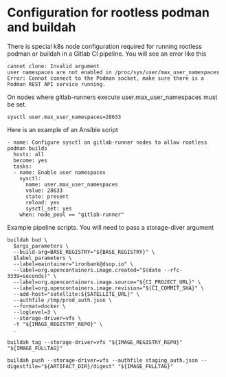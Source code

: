 # Configuration for rootless podman and buildah

There is special k8s node configuration required for running rootless podman or buildah in a Gitlab CI pipeline. You will see an error like this
```
cannot clone: Invalid argument
user namespaces are not enabled in /proc/sys/user/max_user_namespaces
Error: Connot connect to the Podman socket, make sure there is a Podman REST API service running.
```
On nodes where gitlab-runners execute user.max_user_namespaces must be set. 
```
sysctl user.max_user_namespaces=28633
```
Here is an example of an Ansible script
```
- name: Configure sysctl on gitlab-runner nodes to allow rootless podman builds
  hosts: all
  become: yes
  tasks:
  - name: Enable user namespaces
    sysctl:
      name: user.max_user_namespaces
      value: 28633
      state: present
      reload: yes
      sysctl_set: yes
    when: node_pool == "gitlab-runner"
``` 
Example pipeline scripts. You will need to pass a storage-diver argument
```
buildah bud \
  $args_parameters \
  --build-arg=BASE_REGISTRY="${BASE_REGISTRY}" \
  $label_parameters \
  --label=maintainer="ironbank@dsop.io" \
  --label=org.opencontainers.image.created="$(date --rfc-3339=seconds)" \
  --label=org.opencontainers.image.source="${CI_PROJECT_URL}" \
  --label=org.opencontainers.image.revision="${CI_COMMIT_SHA}" \
  --add-host="satellite:${SATELLITE_URL}" \
  --authfile /tmp/prod_auth.json \
  --format=docker \
  --loglevel=3 \
  --storage-driver=vfs \
  -t "${IMAGE_REGISTRY_REPO}" \
  .

buildah tag --storage-driver=vfs "${IMAGE_REGISTRY_REPO}" "${IMAGE_FULLTAG}"

buildah push --storage-driver=vfs --authfile staging_auth.json --digestfile="${ARTIFACT_DIR}/digest" "${IMAGE_FULLTAG}"

```

